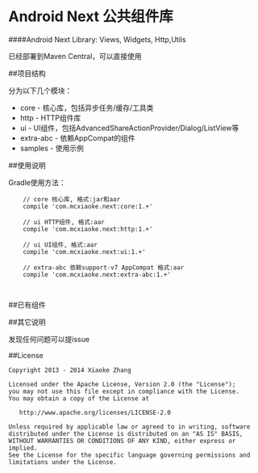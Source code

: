 Android Next 公共组件库
===========================================


####Android Next Library: Views, Widgets, Http,Utils

已经部署到Maven Central，可以直接使用


##项目结构

分为以下几个模块：

* core - 核心库，包括异步任务/缓存/工具类
* http - HTTP组件库
* ui - UI组件，包括AdvancedShareActionProvider/Dialog/ListView等
* extra-abc - 依赖AppCompat的组件
* samples - 使用示例



##使用说明

  Gradle使用方法：

```
    // core 核心库, 格式:jar和aar
    compile 'com.mcxiaoke.next:core:1.+'
    
    // ui HTTP组件, 格式:aar
    compile 'com.mcxiaoke.next:http:1.+'
    
    // ui UI组件, 格式:aar
    compile 'com.mcxiaoke.next:ui:1.+'
    
    // extra-abc 依赖support-v7 AppCompat 格式:aar
    compile 'com.mcxiaoke.next:extra-abc:1.+'
    
    
```


##已有组件



##其它说明

发现任何问题可以提issue

##License


    Copyright 2013 - 2014 Xiaoke Zhang

    Licensed under the Apache License, Version 2.0 (the "License");
    you may not use this file except in compliance with the License.
    You may obtain a copy of the License at

       http://www.apache.org/licenses/LICENSE-2.0

    Unless required by applicable law or agreed to in writing, software
    distributed under the License is distributed on an "AS IS" BASIS,
    WITHOUT WARRANTIES OR CONDITIONS OF ANY KIND, either express or implied.
    See the License for the specific language governing permissions and
    limitations under the License.





